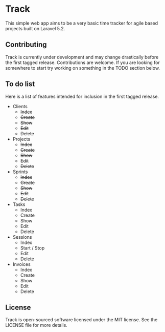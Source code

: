 # Track

This simple web app aims to be a very basic time tracker for agile based projects built on Laravel 5.2.

## Contributing

Track is currently under development and may change drastically before the first tagged release. Contributions are welcome. If you are looking for somewhere to start try working on something in the TODO section below.

## To do list

Here is a list of features intended for inclusion in the first tagged release.

* Clients
  * ~~Index~~
  * ~~Create~~
  * ~~Show~~
  * ~~Edit~~
  * ~~Delete~~
* Projects
  * ~~Index~~
  * ~~Create~~
  * ~~Show~~
  * ~~Edit~~
  * ~~Delete~~
* Sprints
  * ~~Index~~
  * ~~Create~~
  * ~~Show~~
  * ~~Edit~~
  * ~~Delete~~
* Tasks
  * Index
  * Create
  * Show
  * Edit
  * Delete
* Sessions
  * Index
  * Start / Stop
  * Edit
  * Delete
* Invoices
  * Index
  * Create
  * Show
  * Edit
  * Delete

## License

Track is open-sourced software licensed under the MIT license. See the LICENSE file for more details.
